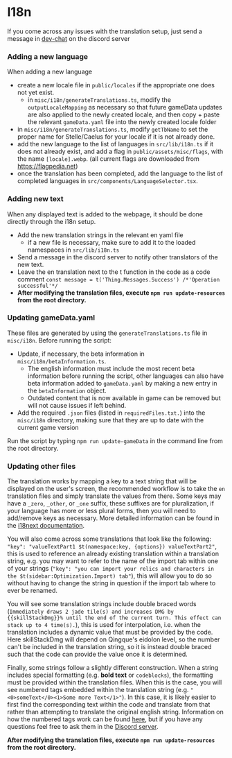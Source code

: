 # I18n

If you come across any issues with the translation setup, just send a message in [dev-chat](https://discord.com/channels/800607517074784256/1198367043167195246) on the discord server

### Adding a new language

When adding a new language
- create a new locale file in `public/locales` if the appropriate one does not yet exist.
  - in `misc/i18n/generateTranslations.ts`, modify the `outputLocaleMapping` as necessary so that future gameData updates are also applied to the newly created locale, and then copy + paste the relevant `gameData.yaml` file into the newly created locale folder
- in `misc/i18n/generateTranslations.ts`, modify `getTbName` to set the proper name for Stelle/Caelus for your locale if it is not already done.
- add the new language to the list of languages in `src/lib/i18n.ts` if it does not already exist, and add a flag in `public/assets/misc/flags`, with the name `[locale].webp`. (all current flags are downloaded from https://flagpedia.net)
- once the translation has been completed, add the language to the list of completed languages in `src/components/LanguageSelector.tsx`.

### Adding new text
When any displayed text is added to the webpage, it should be done directly through the i18n setup.
- Add the new translation strings in the relevant en yaml file
  - if a new file is necessary, make sure to add it to the loaded namespaces in `src/lib/i18n.ts`
- Send a message in the discord server to notify other translators of the new text.
- Leave the en translation next to the t function in the code as a code comment
    `const message = t('Thing.Messages.Success') /*'Operation successful'*/`
- **After modifying the translation files, execute `npm run update-resources` from the root directory.**

### Updating gameData.yaml

These files are generated by using the `generateTranslations.ts` file in `misc/i18n`.
Before running the script:
- Update, if necessary, the beta information in `misc/i18n/betaInformation.ts`.
  - The english information must include the most recent beta information before running the script, other languages can also have beta information added to `gameData.yaml` by making a new entry in the `betaInformation` object.
  - Outdated content that is now available in game can be removed but will not cause issues if left behind.
- Add the required `.json` files (listed in `requiredFiles.txt.`) into the `misc/i18n` directory, making sure that they are up to date with the current game version

Run the script by typing `npm run update-gameData` in the command line from the root directory.

### Updating other files

The translation works by mapping a key to a text string that will be displayed on the user's screen, the recommended workflow is to take the `en` translation files and simply translate the values from there. Some keys may have a `_zero`, `_other`, or `_one` suffix, these suffixes are for pluralization, if your language has more or less plural forms, then you will need to add/remove keys as necessary. More detailed information can be found in the [i18next documentation](https://react.i18next.com/).

You will also come across some translations that look like the following: `"key": "valueTextPart1 $t(namespace:key, {options}) valueTextPart2"`, this is used to reference an already existing translation within a translation string, e.g. you may want to refer to the name of the import tab within one of your strings (`"key": "you can import your relics and characters in the $t(sidebar:Optimization.Import) tab"`), this will allow you to do so without having to change the string in question if the import tab where to ever be renamed.

You will see some translation strings include double braced words (`Immediately draws 2 jade tile(s) and increases DMG by {{skillStackDmg}}% until the end of the current turn. This effect can stack up to 4 time(s).`), this is used for interpolation, i.e. when the translation includes a dynamic value that must be provided by the code. Here skillStackDmg will depend on Qingque's eidolon level, so the number can't be included in the translation string, so it is instead double braced such that the code can provide the value once it is determined.

Finally, some strings follow a slightly different construction. When a string includes special formatting (e.g. **bold text** or `codeblocks`), the formatting must be provided within the translation files. When this is the case, you will see numbered tags embedded within the translation string (e.g. `"<0>someText</0><1>Some more Text</1>"`). In this case, it is likely easier to first find the corresponding text within the code and translate from that rather than attempting to translate the original english string. Information on how the numbered tags work can be found [here](https://react.i18next.com/latest/trans-component), but if you have any questions feel free to ask them in the [Discord server](https://discord.gg/YHCCaXEhfV).

**After modifying the translation files, execute `npm run update-resources` from the root directory.**